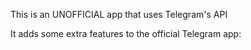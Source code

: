 This is an UNOFFICIAL app that uses Telegram's API

It adds some extra features to the official Telegram app:
